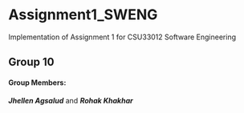 # Assignment1_SWENG

Implementation of Assignment 1 for CSU33012 Software Engineering

## Group 10
#### Group Members:
***Jhellen Agsalud*** and ***Rohak Khakhar***
